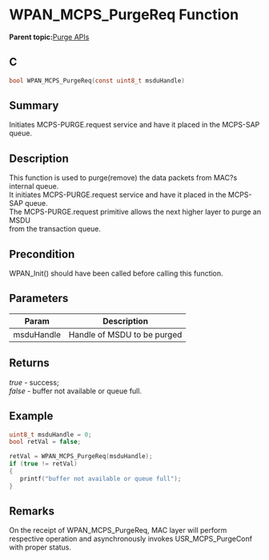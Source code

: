 # WPAN\_MCPS\_PurgeReq Function

**Parent topic:**[Purge APIs](GUID-1F251613-C300-488B-AECA-DBE46E6E21F2.md)

## C

```c
bool WPAN_MCPS_PurgeReq(const uint8_t msduHandle)
```

## Summary

Initiates MCPS-PURGE.request service and have it placed in the MCPS-SAP queue.

## Description

This function is used to purge\(remove\) the data packets from MAC?s internal queue.<br />It initiates MCPS-PURGE.request service and have it placed in the MCPS-SAP queue.<br />The MCPS-PURGE.request primitive allows the next higher layer to purge an MSDU<br />from the transaction queue.

## Precondition

WPAN\_Init\(\) should have been called before calling this function.

## Parameters

|Param|Description|
|-----|-----------|
|msduHandle|Handle of MSDU to be purged|

## Returns

*true* - success;<br />*false* - buffer not available or queue full.

## Example

```c
uint8_t msduHandle = 0;
bool retVal = false;

retVal = WPAN_MCPS_PurgeReq(msduHandle);
if (true != retVal)
{
   printf("buffer not available or queue full");
}
```

## Remarks

On the receipt of WPAN\_MCPS\_PurgeReq, MAC layer will perform respective operation and asynchronously invokes USR\_MCPS\_PurgeConf with proper status.

